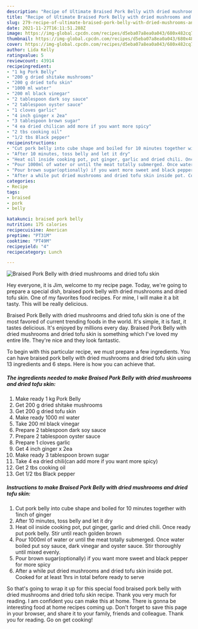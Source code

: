 ```yaml
---
description: "Recipe of Ultimate Braised Pork Belly with dried mushrooms and dried tofu skin"
title: "Recipe of Ultimate Braised Pork Belly with dried mushrooms and dried tofu skin"
slug: 279-recipe-of-ultimate-braised-pork-belly-with-dried-mushrooms-and-dried-tofu-skin
date: 2021-11-27T16:11:51.288Z
image: https://img-global.cpcdn.com/recipes/d5eba07a8ea0a043/680x482cq70/braised-pork-belly-with-dried-mushrooms-and-dried-tofu-skin-recipe-main-photo.jpg
thumbnail: https://img-global.cpcdn.com/recipes/d5eba07a8ea0a043/680x482cq70/braised-pork-belly-with-dried-mushrooms-and-dried-tofu-skin-recipe-main-photo.jpg
cover: https://img-global.cpcdn.com/recipes/d5eba07a8ea0a043/680x482cq70/braised-pork-belly-with-dried-mushrooms-and-dried-tofu-skin-recipe-main-photo.jpg
author: Lida Kelly
ratingvalue: 5
reviewcount: 43914
recipeingredient:
- "1 kg Pork Belly"
- "200 g dried shitake mushrooms"
- "200 g dried tofu skin"
- "1000 ml water"
- "200 ml black vinegar"
- "2 tablespoon dark soy sauce"
- "2 tablespoon oyster sauce"
- "1 cloves garlic"
- "4 inch ginger x 2ea"
- "3 tablespoon brown sugar"
- "4 ea dried chilican add more if you want more spicy"
- "2 tbs cooking oil"
- "1/2 tbs Black pepper"
recipeinstructions:
- "Cut pork belly into cube shape and boiled for 10 minutes together with 1inch of ginger"
- "After 10 minutes, toss belly and let it dry"
- "Heat oil inside cooking pot, put ginger, garlic and dried chili. Once ready put pork belly. Stir until reach golden brown"
- "Pour 1000ml of water or until the meat totally submerged. Once water boiled put soy sauce, dark vinegar and oyster sauce. Stir thoroughly until mixed evenly."
- "Pour brown sugar(optionally) if you want more sweet and black pepper for more spicy"
- "After a while put dried mushrooms and dried tofu skin inside pot. Cooked for at least 1hrs in total before ready to serve"
categories:
- Recipe
tags:
- braised
- pork
- belly

katakunci: braised pork belly 
nutrition: 175 calories
recipecuisine: American
preptime: "PT31M"
cooktime: "PT49M"
recipeyield: "4"
recipecategory: Lunch

---
```



![Braised Pork Belly with dried mushrooms and dried tofu skin](https://img-global.cpcdn.com/recipes/d5eba07a8ea0a043/680x482cq70/braised-pork-belly-with-dried-mushrooms-and-dried-tofu-skin-recipe-main-photo.jpg)

Hey everyone, it is Jim, welcome to my recipe page. Today, we're going to prepare a special dish, braised pork belly with dried mushrooms and dried tofu skin. One of my favorites food recipes. For mine, I will make it a bit tasty. This will be really delicious.



Braised Pork Belly with dried mushrooms and dried tofu skin is one of the most favored of current trending foods in the world. It's simple, it is fast, it tastes delicious. It's enjoyed by millions every day. Braised Pork Belly with dried mushrooms and dried tofu skin is something which I've loved my entire life. They're nice and they look fantastic.


To begin with this particular recipe, we must prepare a few ingredients. You can have braised pork belly with dried mushrooms and dried tofu skin using 13 ingredients and 6 steps. Here is how you can achieve that.

<!--inarticleads1-->

##### The ingredients needed to make Braised Pork Belly with dried mushrooms and dried tofu skin:

1. Make ready 1 kg Pork Belly
1. Get 200 g dried shitake mushrooms
1. Get 200 g dried tofu skin
1. Make ready 1000 ml water
1. Take 200 ml black vinegar
1. Prepare 2 tablespoon dark soy sauce
1. Prepare 2 tablespoon oyster sauce
1. Prepare 1 cloves garlic
1. Get 4 inch ginger x 2ea
1. Make ready 3 tablespoon brown sugar
1. Take 4 ea dried chili(can add more if you want more spicy)
1. Get 2 tbs cooking oil
1. Get 1/2 tbs Black pepper




<!--inarticleads2-->

##### Instructions to make Braised Pork Belly with dried mushrooms and dried tofu skin:

1. Cut pork belly into cube shape and boiled for 10 minutes together with 1inch of ginger
1. After 10 minutes, toss belly and let it dry
1. Heat oil inside cooking pot, put ginger, garlic and dried chili. Once ready put pork belly. Stir until reach golden brown
1. Pour 1000ml of water or until the meat totally submerged. Once water boiled put soy sauce, dark vinegar and oyster sauce. Stir thoroughly until mixed evenly.
1. Pour brown sugar(optionally) if you want more sweet and black pepper for more spicy
1. After a while put dried mushrooms and dried tofu skin inside pot. Cooked for at least 1hrs in total before ready to serve




So that's going to wrap it up for this special food braised pork belly with dried mushrooms and dried tofu skin recipe. Thank you very much for reading. I am confident you can make this at home. There is gonna be interesting food at home recipes coming up. Don't forget to save this page in your browser, and share it to your family, friends and colleague. Thank you for reading. Go on get cooking!

